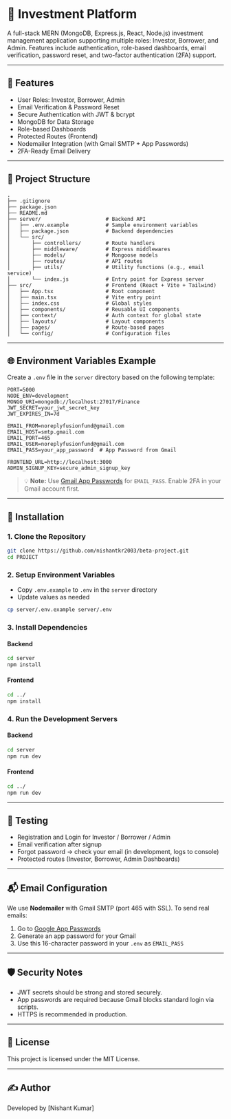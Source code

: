 # 💼 Investment Platform

A full-stack MERN (MongoDB, Express.js, React, Node.js) investment management application supporting multiple roles: Investor, Borrower, and Admin. Features include authentication, role-based dashboards, email verification, password reset, and two-factor authentication (2FA) support.

---

## 🚀 Features

* User Roles: Investor, Borrower, Admin
* Email Verification & Password Reset
* Secure Authentication with JWT & bcrypt
* MongoDB for Data Storage
* Role-based Dashboards
* Protected Routes (Frontend)
* Nodemailer Integration (with Gmail SMTP + App Passwords)
* 2FA-Ready Email Delivery

---

## 📁 Project Structure

```
.
├── .gitignore
├── package.json
├── README.md
├── server/                     # Backend API
│   ├── .env.example            # Sample environment variables
│   ├── package.json            # Backend dependencies
│   └── src/
│       ├── controllers/        # Route handlers
│       ├── middleware/         # Express middlewares
│       ├── models/             # Mongoose models
│       ├── routes/             # API routes
│       ├── utils/              # Utility functions (e.g., email service)
│       └── index.js            # Entry point for Express server
├── src/                        # Frontend (React + Vite + Tailwind)
│   ├── App.tsx                 # Root component
│   ├── main.tsx                # Vite entry point
│   ├── index.css               # Global styles
│   ├── components/             # Reusable UI components
│   ├── context/                # Auth context for global state
│   ├── layouts/                # Layout components
│   ├── pages/                  # Route-based pages
│   └── config/                 # Configuration files
```

---

## 🌐 Environment Variables Example

Create a `.env` file in the `server` directory based on the following template:

```env
PORT=5000
NODE_ENV=development
MONGO_URI=mongodb://localhost:27017/Finance
JWT_SECRET=your_jwt_secret_key
JWT_EXPIRES_IN=7d

EMAIL_FROM=noreplyfusionfund@gmail.com
EMAIL_HOST=smtp.gmail.com
EMAIL_PORT=465
EMAIL_USER=noreplyfusionfund@gmail.com
EMAIL_PASS=your_app_password  # App Password from Gmail

FRONTEND_URL=http://localhost:3000
ADMIN_SIGNUP_KEY=secure_admin_signup_key
```

> 💡 **Note:** Use [Gmail App Passwords](https://myaccount.google.com/apppasswords) for `EMAIL_PASS`. Enable 2FA in your Gmail account first.

---

## 🔧 Installation

### 1. Clone the Repository

```bash
git clone https://github.com/nishantkr2003/beta-project.git
cd PROJECT
```

### 2. Setup Environment Variables

* Copy `.env.example` to `.env` in the `server` directory
* Update values as needed

```bash
cp server/.env.example server/.env
```

### 3. Install Dependencies

#### Backend

```bash
cd server
npm install
```

#### Frontend

```bash
cd ../
npm install
```

### 4. Run the Development Servers

#### Backend

```bash
cd server
npm run dev
```

#### Frontend

```bash
cd ../
npm run dev
```

---

## 🧪 Testing

* Registration and Login for Investor / Borrower / Admin
* Email verification after signup
* Forgot password → check your email (in development, logs to console)
* Protected routes (Investor, Borrower, Admin Dashboards)

---

## 📬 Email Configuration

We use **Nodemailer** with Gmail SMTP (port 465 with SSL). To send real emails:

1. Go to [Google App Passwords](https://myaccount.google.com/apppasswords)
2. Generate an app password for your Gmail
3. Use this 16-character password in your `.env` as `EMAIL_PASS`

---

## 🛡 Security Notes

* JWT secrets should be strong and stored securely.
* App passwords are required because Gmail blocks standard login via scripts.
* HTTPS is recommended in production.

---

## 📝 License

This project is licensed under the MIT License.

---

## ✍️ Author

Developed by \[Nishant Kumar]

